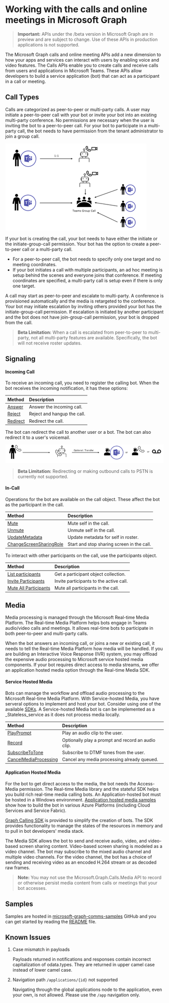 ﻿# Working with the calls and online meetings in Microsoft Graph

> **Important:** APIs under the /beta version in Microsoft Graph are in preview and are subject to change. Use of these APIs in production applications is not supported.

The Microsoft Graph calls and online meeting APIs add a new dimension to how your apps and services can interact with users by enabling voice and video features.  The Calls APIs enable you to create calls and receive calls from users and applications in Microsoft Teams.  These APIs allow developers to build a service application (bot) that can act as a participant in a call or meeting.

## Call Types

Calls are categorized as peer-to-peer or multi-party calls. A user may initiate a peer-to-peer call with your bot or invite your bot into an existing multi-party conference. No permissions are necessary when the user is inviting the bot to a peer-to-peer call. For your bot to participate in a multi-party call, the bot needs to have permission from the tenant administrator to join a group call.

![Call Types](../../../concepts/images/call-types.png)

If your bot is creating the call, your bot needs to have either the initiate or the initiate-group-call permission. Your bot has the option to create a peer-to-peer call or a multi-party call. 
* For a peer-to-peer call, the bot needs to specify only one target and no meeting coordinates. 
* If your bot initiates a call with multiple participants, an ad hoc meeting is setup behind the scenes and everyone joins that conference. If meeting coordinates are specified, a multi-party call is setup even if there is only one target.

A call may start as peer-to-peer and escalate to multi-party. A conference is provisioned automatically and the media is retargeted to the conference. Your bot may initiate escalation by inviting others provided your bot has the initiate-group-call permission. If escalation is initiated by another participant and the bot does not have join-group-call permission, your bot is dropped from the call.

> **Beta Limitation:** When a call is escalated from peer-to-peer to multi-party, not all multi-party features are available. Specifically, the bot will not receive roster updates.

## Signaling

#### Incoming Call

To receive an incoming call, you need to register the calling bot. When the bot receives the incoming notification, it has these options:

| Method                              | Description                                  |
|:------------------------------------|:---------------------------------------------|
| [Answer](../api/call_answer.md)     | Answer the incoming call.                    |
| [Reject](../api/call_reject.md)     | Reject and hangup the call.                  |
| [Redirect](../api/call_redirect.md) | Redirect the call.                           |

The bot can redirect the call to another user or a bot. The bot can also redirect it to a user's voicemail.

![Call Handling](../../../concepts/images/call-handling.png)

> **Beta Limitation:** Redirecting or making outbound calls to PSTN is currently not supported.

#### In-Call

Operations for the bot are available on the call object. These affect the bot as the participant in the call.

| Method                                                            | Description                                  |
|:------------------------------------------------------------------|:---------------------------------------------|
| [Mute](../api/call_mute.md)                                       | Mute self in the call.                       |
| [Unmute](../api/call_unmute.md)                                   | Unmute self in the call.                     |
| [UpdateMetadata](../api/call_updatemetadata.md)                   | Update metadata for self in roster.          |
| [ChangeScreenSharingRole](../api/call_changescreensharingrole.md) | Start and stop sharing screen in the call.   |

To interact with other participants on the call, use the participants object.

| Method                                                            | Description                                  |
|:------------------------------------------------------------------|:---------------------------------------------|
| [List participants](../api/call_list_participants.md)             | Get a participant object collection.         |
| [Invite Participants](../api/participant_invite.md)               | Invite participants to the active call.      |
| [Mute All Participants](../api/participant_muteall.md)            | Mute all participants in the call.           |

## Media

Media processing is managed through the Microsoft Real-time Media Platform. The Real-time Media Platform helps bots engage in Teams audio/video calls and meetings.  It allows real-time bots to participate in both peer-to-peer and multi-party calls​.

When the bot answers an incoming call, or joins a new or existing call, it needs to tell the Real-time Media Platform how media will be handled. If you are building an Interactive Voice Response (IVR) system, you may offload the expensive audio processing to Microsoft service hosted media components. If your bot requires direct access to media streams, we offer an application hosted media option through the Real-time Media SDK.

#### Service Hosted Media

Bots can manage the workflow and offload audio processing to the Microsoft Real-time Media Platform. With Service-hosted Media, you have serveral options to implement and host your bot. Consider using one of the available [SDKs](https://developer.microsoft.com/en-us/graph/code-samples-and-sdks). A Service-hosted Media bot is can be implemented as a _Stateless_service as it does not process media locally.

| Method                                                        | Description                                             |
|:--------------------------------------------------------------|:--------------------------------------------------------|
| [PlayPrompt](../api/call_playprompt.md)                       | Play an audio clip to the user.                         |
| [Record](../api/call_record.md)                               | Optionally play a prompt and record an audio clip.      |
| [SubscribeToTone](../api/call_subscribetotone.md)             | Subscribe to DTMF tones from the user.                  |
| [CancelMediaProcessing](../api/call_cancelmediaprocessing.md) | Cancel any media processing already queued.             |

#### Application Hosted Media

For the bot to get direct access to the media, the bot needs the Access-Media permission. The Real-time Media library and the stateful SDK helps you build rich real-time media calling bots. An Application-hosted bot must be hosted in a Windows environment. [Application hosted media samples](https://github.com/microsoftgraph/microsoft-graph-comms-samples) show how to build the bot in various Azure Platforms (including Cloud Services and Service Fabric).

[Graph Calling SDK](https://microsoftgraph.github.io/microsoft-graph-comms-samples/docs/articles/index.html) is provided to simplify the creation of bots. The SDK provides functionality to manage the states of the resources in memory and to pull in bot developers' media stack.

The Media SDK allows the bot to send and receive audio, video, and video-based screen sharing content. Video-based screen sharing is modeled as a video channel. The bot may subscribe to the mixed audio channel and multiple video channels. For the video channel, the bot has a choice of sending and receiving video as an encoded H.264 stream or as decoded raw frames.

> **Note:** You may not use the Microsoft.Graph.Calls.Media API to record or otherwise persist media content from calls or meetings that your bot accesses.

## Samples

Samples are hosted in [microsoft-graph-comms-samples](https://github.com/microsoftgraph/microsoft-graph-comms-samples/tree/master/samples) GitHub and you can get started by reading the [README](https://github.com/microsoftgraph/microsoft-graph-comms-samples/blob/master/README.md) file.

## Known Issues

1. Case mismatch in payloads

    Payloads returned in notifications and responses contain incorrect capitalization of odata.types.  They are returned in upper camel case instead of lower camel case.

2. Navigation path `/applications/{id}` not supported

    Navigating through the global applications node to the application, even your own, is not allowed.  Please use the `/app` navigation only.